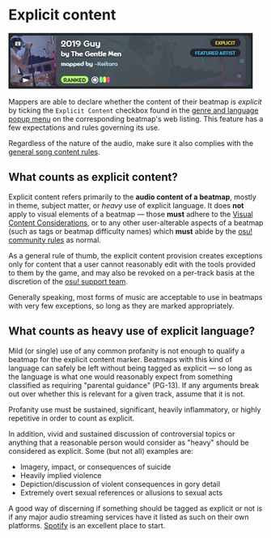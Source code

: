 # Explicit content

![Screenshot of a beatmap that contains explicit content](img/explicit-tag.jpg "An example of a beatmap that is being marked with the 'explicit' tag.")

Mappers are able to declare whether the content of their beatmap is *explicit* by ticking the `Explicit Content` checkbox found in the [genre and language popup menu](/wiki/Beatmap/Genre_and_language) on the corresponding beatmap's web listing. This feature has a few expectations and rules governing its use.

Regardless of the nature of the audio, make sure it also complies with the [general song content rules](/wiki/Rules/Song_content_rules).

## What counts as explicit content?

Explicit content refers primarily to the **audio content of a beatmap**, mostly in theme, subject matter, or *heavy* use of explicit language. It does **not** apply to visual elements of a beatmap — those **must** adhere to the [Visual Content Considerations](/wiki/Rules/Visual_content_considerations), or to any other user-alterable aspects of a beatmap (such as tags or beatmap difficulty names) which **must** abide by the [osu! community rules](/wiki/Rules) as normal. 

As a general rule of thumb, the explicit content provision creates exceptions only for content that a user cannot reasonably edit with the tools provided to them by the game, and may also be revoked on a per-track basis at the discretion of the [osu! support team](/wiki/People/Account_support_team).

Generally speaking, most forms of music are acceptable to use in beatmaps with very few exceptions, so long as they are marked appropriately.

## What counts as heavy use of explicit language?

Mild (or single) use of any common profanity is not enough to qualify a beatmap for the explicit content marker. Beatmaps with this kind of language can safely be left without being tagged as explicit — so long as the language is what one would reasonably expect from something classified as requiring "parental guidance" (PG-13). If any arguments break out over whether this is relevant for a given track, assume that it is not.

Profanity use must be sustained, significant, heavily inflammatory, or highly repetitive in order to count as explicit.

In addition, vivid and sustained discussion of controversial topics or anything that a reasonable person would consider as "heavy" should be considered as explicit. Some (but not all) examples are:

- Imagery, impact, or consequences of suicide
- Heavily implied violence 
- Depiction/discussion of violent consequences in gory detail
- Extremely overt sexual references or allusions to sexual acts

A good way of discerning if something should be tagged as explicit or not is if any major audio streaming services have it listed as such on their own platforms. [Spotify](https://www.spotify.com) is an excellent place to start.
